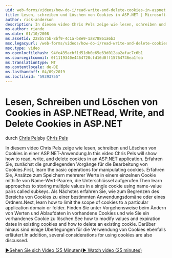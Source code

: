 ```yaml
---
uid: web-forms/videos/how-do-i/read-write-and-delete-cookies-in-aspnet
title: Lesen, schreiben und Löschen von Cookies in ASP.NET | Microsoft-Dokumentation
author: rick-anderson
description: In diesem video Chris Pels zeige wie lesen, schreiben und Löschen von Cookies in einer ASP.NET-Anwendung. Erfahren Sie, zunächst die grundlegenden Vorgänge für die Bearbeitung von Cooki...
ms.author: riande
ms.date: 01/10/2008
ms.assetid: 228b575b-8bf9-4c1a-b8e9-1a878861a6b3
msc.legacyurl: /web-forms/videos/how-do-i/read-write-and-delete-cookies-in-aspnet
msc.type: video
ms.openlocfilehash: 94fe435acbf1d51db0e65e63d012aa2afac7c6b1
ms.sourcegitcommit: 0f1119340e4464720cfd16d0ff15764746ea1fea
ms.translationtype: MT
ms.contentlocale: de-DE
ms.lasthandoff: 04/09/2019
ms.locfileid: "59393755"
---
```

# <a name="read-write-and-delete-cookies-in-aspnet"></a><span data-ttu-id="ac356-104">Lesen, Schreiben und Löschen von Cookies in ASP.NET</span><span class="sxs-lookup"><span data-stu-id="ac356-104">Read, Write, and Delete Cookies in ASP.NET</span></span>

<span data-ttu-id="ac356-105">durch [Chris Pels](https://twitter.com/chrispels)</span><span class="sxs-lookup"><span data-stu-id="ac356-105">by [Chris Pels](https://twitter.com/chrispels)</span></span>

<span data-ttu-id="ac356-106">In diesem video Chris Pels zeige wie lesen, schreiben und Löschen von Cookies in einer ASP.NET-Anwendung.</span><span class="sxs-lookup"><span data-stu-id="ac356-106">In this video Chris Pels will show how to read, write, and delete cookies in an ASP.NET application.</span></span> <span data-ttu-id="ac356-107">Erfahren Sie, zunächst die grundlegenden Vorgänge für die Bearbeitung von Cookies.</span><span class="sxs-lookup"><span data-stu-id="ac356-107">First, learn the basic operations for manipulating cookies.</span></span> <span data-ttu-id="ac356-108">Erfahren Sie, Ansätze zum Speichern mehrerer Werte in einem einzelnen Cookie mithilfe von Name-Wert-Paaren, die Unterschlüssel aufgerufen.</span><span class="sxs-lookup"><span data-stu-id="ac356-108">Then learn approaches to storing multiple values in a single cookie using name-value pairs called subkeys.</span></span> <span data-ttu-id="ac356-109">Als Nächstes erfahren Sie, wie zum Begrenzen des Bereichs von Cookies zu einer bestimmten Anwendungsdomäne oder eines Ordners.</span><span class="sxs-lookup"><span data-stu-id="ac356-109">Next, learn how to limit the scope of cookies to a particular application domain or folder.</span></span> <span data-ttu-id="ac356-110">Finden Sie unter Vorgehensweise beim Ändern von Werten und Ablaufdaten in vorhandene Cookies und wie Sie ein vorhandenes Cookie zu löschen.</span><span class="sxs-lookup"><span data-stu-id="ac356-110">See how to modify values and expiration dates in existing cookies and how to delete an existing cookie.</span></span> <span data-ttu-id="ac356-111">Darüber hinaus sind einige Überlegungen für die Verwendung von Cookies ebenfalls erläutert.</span><span class="sxs-lookup"><span data-stu-id="ac356-111">In addition, several considerations for using cookies are also discussed.</span></span>

[<span data-ttu-id="ac356-112">&#9654;Sehen Sie sich Video (25 Minuten)</span><span class="sxs-lookup"><span data-stu-id="ac356-112">&#9654; Watch video (25 minutes)</span></span>](https://channel9.msdn.com/Blogs/ASP-NET-Site-Videos/read-write-and-delete-cookies-in-aspnet)
